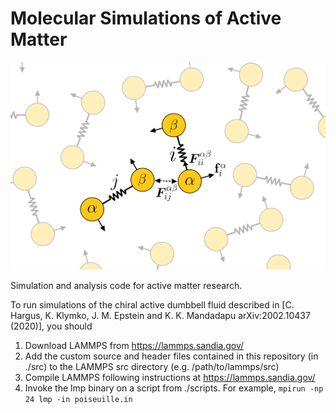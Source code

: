 # Molecular Simulations of Active Matter
![Chiral Active Dumbbells](images/chiral_active_dumbbells.png)

Simulation and analysis code for active matter research.

To run simulations of the chiral active dumbbell fluid described in [C. Hargus, K. Klymko, J. M. Epstein and K. K. Mandadapu arXiv:2002.10437 (2020)], you should
    
1. Download LAMMPS from https://lammps.sandia.gov/
2. Add the custom source and header files contained in this repository (in ./src) to the LAMMPS src directory (e.g. /path/to/lammps/src)
3. Compile LAMMPS following instructions at https://lammps.sandia.gov/
4. Invoke the lmp binary on a script from ./scripts. For example, `mpirun -np 24 lmp -in poiseuille.in`

